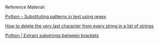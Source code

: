 Reference Material:


[Python – Substituting patterns in text using regex](https://www.geeksforgeeks.org/python-substituting-patterns-in-text-using-regex/)

[How to delete the very last character from every string in a list of strings](https://stackoverflow.com/questions/34866781/how-to-delete-the-very-last-character-from-every-string-in-a-list-of-strings)

[Python | Extract substrings between brackets](https://www.geeksforgeeks.org/python-extract-substrings-between-brackets/?ref=rp)